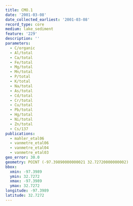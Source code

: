 ```yaml
---
title: CMO.1
date: '2001-03-08'
date_collected_earliest: '2001-03-08'
record_type: core
medium: lake_sediment
feature: '229'
description: ''
parameters:
  - C/organic
  - Al/total
  - Ca/total
  - Fe/total
  - Mg/total
  - Mn/total
  - P/total
  - K/total
  - Na/total
  - As/total
  - Cd/total
  - Cr/total
  - Cu/total
  - Pb/total
  - Hg/total
  - Ni/total
  - Zn/total
  - Cs/137
publications:
  - mahler_etal06
  - vanmetre_etal06
  - vanmetre_etal04
  - vanmetre_etal03
geo_error: 30.0
geometry: POINT (-97.39890000000021 32.72720000000002)
bbox:
  xmin: -97.3989
  ymin: 32.7272
  xmax: -97.3989
  ymax: 32.7272
longitude: -97.3989
latitude: 32.7272
---
```

